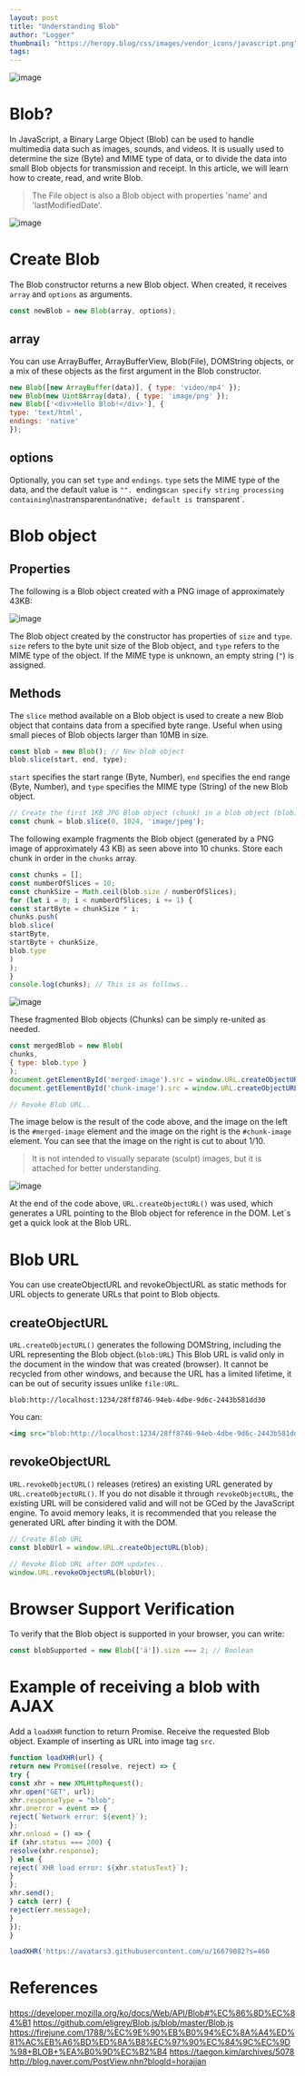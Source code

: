 ```yaml
---
layout: post
title: "Understanding Blob"
author: "Logger"
thumbnail: "https://heropy.blog/css/images/vendor_icons/javascript.png"
tags: 
---
```



![image](https://heropy.blog/css/images/vendor_icons/javascript.png)

# Blob?

In JavaScript, a Binary Large Object (Blob) can be used to handle multimedia data such as images, sounds, and videos.
It is usually used to determine the size (Byte) and MIME type of data, or to divide the data into small Blob objects for transmission and receipt.
In this article, we will learn how to create, read, and write Blob.

> The File object is also a Blob object with properties 'name' and 'lastModifiedDate'.

![image](https://heropy.blog/images/screenshot/blob/blob-file-object.jpg)

# Create Blob

The Blob constructor returns a new Blob object.
When created, it receives `array` and `options` as arguments.

```js
const newBlob = new Blob(array, options);

```

## array

You can use ArrayBuffer, ArrayBufferView, Blob(File), DOMString objects, or a mix of these objects as the first argument in the Blob constructor.

```js
new Blob([new ArrayBuffer(data)], { type: 'video/mp4' });
new Blob(new Uint8Array(data), { type: 'image/png' });
new Blob(['<div>Hello Blob!</div>'], {
type: 'text/html',
endings: 'native'
});

```

## options

Optionally, you can set `type` and `endings`.
`type` sets the MIME type of the data, and the default value is `"".
`endings` can specify string processing containing `\n` as `transparent` and `native`; default is `transparent`.

# Blob object

## Properties

The following is a Blob object created with a PNG image of approximately 43KB:

![image](https://heropy.blog/images/screenshot/blob/blob-object.jpg)

The Blob object created by the constructor has properties of `size` and `type`.
`size` refers to the byte unit size of the Blob object, and `type` refers to the MIME type of the object.
If the MIME type is unknown, an empty string (`"`) is assigned.

## Methods

The `slice` method available on a Blob object is used to create a new Blob object that contains data from a specified byte range.
Useful when using small pieces of Blob objects larger than 10MB in size.

```js
const blob = new Blob(); // New blob object
blob.slice(start, end, type);

```

`start` specifies the start range (Byte, Number), `end` specifies the end range (Byte, Number), and `type` specifies the MIME type (String) of the new Blob object.

```js
// Create the first 1KB JPG Blob object (chunk) in a blob object (blob)
const chunk = blob.slice(0, 1024, 'image/jpeg');

```

The following example fragments the Blob object (generated by a PNG image of approximately 43 KB) as seen above into 10 chunks.
Store each chunk in order in the `chunks` array.

```js
const chunks = [];
const numberOfSlices = 10;
const chunkSize = Math.ceil(blob.size / numberOfSlices);
for (let i = 0; i < numberOfSlices; i += 1) {
const startByte = chunkSize * i;
chunks.push(
blob.slice(
startByte,
startByte + chunkSize,
blob.type
)
);
}
console.log(chunks); // This is as follows..

```

![image](https://heropy.blog/images/screenshot/blob/blob-object-slice.jpg)

These fragmented Blob objects (Chunks) can be simply re-united as needed.

```js
const mergedBlob = new Blob(
chunks,
{ type: blob.type }
);
document.getElementById('merged-image').src = window.URL.createObjectURL(mergedBlob);
document.getElementById('chunk-image').src = window.URL.createObjectURL(chunk[0]);

// Revoke Blob URL..

```

The image below is the result of the code above, and the image on the left is the `#merged-image` element and the image on the right is the `#chunk-image` element.
You can see that the image on the right is cut to about 1/10.

> It is not intended to visually separate (sculpt) images, but it is attached for better understanding.

![image](https://heropy.blog/images/screenshot/blob/blob-origin-vs-sliced.jpg)

At the end of the code above, `URL.createObjectURL()` was used, which generates a URL pointing to the Blob object for reference in the DOM.
Let`s get a quick look at the Blob URL.

# Blob URL

You can use createObjectURL and revokeObjectURL as static methods for URL objects to generate URLs that point to Blob objects.

## createObjectURL

`URL.createObjectURL()` generates the following DOMString, including the URL representing the Blob object.(`blob:URL`)
This Blob URL is valid only in the document in the window that was created (browser).
It cannot be recycled from other windows, and because the URL has a limited lifetime, it can be out of security issues unlike `file:URL`.

```undefined
blob:http://localhost:1234/28ff8746-94eb-4dbe-9d6c-2443b581dd30

```

You can:

```xml
<img src="blob:http://localhost:1234/28ff8746-94eb-4dbe-9d6c-2443b581dd30" alt="Blob URL Image" />

```

## revokeObjectURL

`URL.revokeObjectURL()` releases (retires) an existing URL generated by `URL.createObjectURL()`.
If you do not disable it through `revokeObjectURL`, the existing URL will be considered valid and will not be GCed by the JavaScript engine.
To avoid memory leaks, it is recommended that you release the generated URL after binding it with the DOM.

```js
// Create Blob URL
const blobUrl = window.URL.createObjectURL(blob);

// Revoke Blob URL after DOM updates..
window.URL.revokeObjectURL(blobUrl);

```

# Browser Support Verification

To verify that the Blob object is supported in your browser, you can write:

```js
const blobSupported = new Blob(['ä']).size === 2; // Boolean

```

# Example of receiving a blob with AJAX

Add a `loadXHR` function to return Promise.
Receive the requested Blob object.
Example of inserting as URL into image tag `src`.

```js
function loadXHR(url) {
return new Promise((resolve, reject) => {
try {
const xhr = new XMLHttpRequest();
xhr.open("GET", url);
xhr.responseType = "blob";
xhr.onerror = event => {
reject(`Network error: ${event}`);
};
xhr.onload = () => {
if (xhr.status === 200) {
resolve(xhr.response);
} else {
reject(`XHR load error: ${xhr.statusText}`);
}
};
xhr.send();
} catch (err) {
reject(err.message);
}
});
}

```

```js
loadXHR('https://avatars3.githubusercontent.com/u/16679082?s=460
```

# References

https://developer.mozilla.org/ko/docs/Web/API/Blob#%EC%86%8D%EC%84%B1
https://github.com/eligrey/Blob.js/blob/master/Blob.js
https://firejune.com/1788/%EC%9E%90%EB%B0%94%EC%8A%A4%ED%81%AC%EB%A6%BD%ED%8A%B8%EC%97%90%EC%84%9C%EC%9D%98+BLOB+%EA%B0%9D%EC%B2%B4
https://taegon.kim/archives/5078
http://blog.naver.com/PostView.nhn?blogId=horajjan